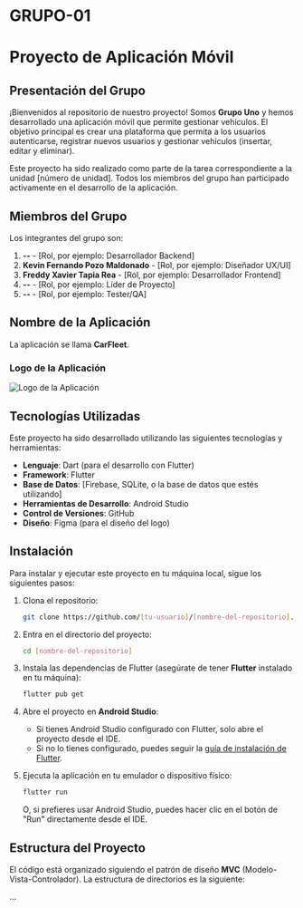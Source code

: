 # GRUPO-01

# Proyecto de Aplicación Móvil

## Presentación del Grupo

¡Bienvenidos al repositorio de nuestro proyecto! Somos **Grupo Uno** y hemos desarrollado una aplicación móvil que permite gestionar vehículos. El objetivo principal es crear una plataforma que permita a los usuarios autenticarse, registrar nuevos usuarios y gestionar vehículos (insertar, editar y eliminar).

Este proyecto ha sido realizado como parte de la tarea correspondiente a la unidad [número de unidad]. Todos los miembros del grupo han participado activamente en el desarrollo de la aplicación.

## Miembros del Grupo

Los integrantes del grupo son:

1. **--** - [Rol, por ejemplo: Desarrollador Backend]
2. **Kevin Fernando Pozo Maldonado** - [Rol, por ejemplo: Diseñador UX/UI]
3. **Freddy Xavier Tapia Rea** - [Rol, por ejemplo: Desarrollador Frontend]
4. **--** - [Rol, por ejemplo: Líder de Proyecto]
5. **--** - [Rol, por ejemplo: Tester/QA]

## Nombre de la Aplicación

La aplicación se llama **CarFleet**. 

### Logo de la Aplicación

![Logo de la Aplicación](https://echoes.solutions/wp-content/uploads/2022/08/CarFleet.webp)

## Tecnologías Utilizadas

Este proyecto ha sido desarrollado utilizando las siguientes tecnologías y herramientas:

- **Lenguaje**: Dart (para el desarrollo con Flutter)
- **Framework**: Flutter
- **Base de Datos**: [Firebase, SQLite, o la base de datos que estés utilizando]
- **Herramientas de Desarrollo**: Android Studio
- **Control de Versiones**: GitHub
- **Diseño**: Figma (para el diseño del logo)

## Instalación

Para instalar y ejecutar este proyecto en tu máquina local, sigue los siguientes pasos:

1. Clona el repositorio:

    ```bash
    git clone https://github.com/[tu-usuario]/[nombre-del-repositorio].git
    ```

2. Entra en el directorio del proyecto:

    ```bash
    cd [nombre-del-repositorio]
    ```

3. Instala las dependencias de Flutter (asegúrate de tener **Flutter** instalado en tu máquina):

    ```bash
    flutter pub get
    ```

4. Abre el proyecto en **Android Studio**:

    - Si tienes Android Studio configurado con Flutter, solo abre el proyecto desde el IDE.
    - Si no lo tienes configurado, puedes seguir la [guía de instalación de Flutter](https://flutter.dev/docs/get-started/install).

5. Ejecuta la aplicación en tu emulador o dispositivo físico:

    ```bash
    flutter run
    ```

    O, si prefieres usar Android Studio, puedes hacer clic en el botón de "Run" directamente desde el IDE.

## Estructura del Proyecto

El código está organizado siguiendo el patrón de diseño **MVC** (Modelo-Vista-Controlador). La estructura de directorios es la siguiente:

...
